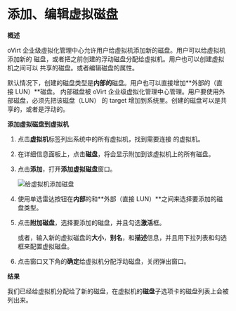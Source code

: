 # 添加、编辑虚拟磁盘

**概述**

oVirt 企业级虚拟化管理中心允许用户给虚拟机添加新的磁盘。用户可以给虚拟机添加新的
磁盘，或者把之前创建的浮动磁盘分配给虚拟机。用户也可以创建虚拟机之间可以
共享的磁盘。或者编辑磁盘的属性。

默认情况下，创建的磁盘类型是**内部的**磁盘。用户也可以直接增加**外部的（直接 LUN）**磁盘。
内部磁盘被 oVirt 企业级虚拟化管理中心管理。用户要使用外部磁盘，必须先把该磁盘（LUN）
的 target 增加到系统里。创建的磁盘可以是共享的，或者是浮动的。


**添加虚拟磁盘到虚拟机**

1. 点击**虚拟机**标签列出系统中的所有虚拟机，找到需要连接 的虚拟机。

2. 在详细信息面板上，点击**磁盘**，将会显示附加到该虚拟机上的所有磁盘。

3. 点击**添加**，打开**添加虚拟磁盘**窗口。

   ![给虚拟机添加磁盘](images/vm-add-disk.png)

4. 使用单选雷达按钮在**内部**的和**外部（直接 LUN）**之间来选择要添加的磁盘类型。

5. 点击**附加磁盘**，选择要添加的磁盘，并且勾选**激活**框。

   或者，输入新的虚拟磁盘的**大小**，**别名**，和**描述**信息，并且用下拉列表和勾选框来配置虚拟磁盘。

6. 点击窗口又下角的**确定**给虚拟机分配浮动磁盘，关闭弹出窗口。

**结果**

我们已经给虚拟机分配给了新的磁盘，在虚拟机的**磁盘**子选项卡的磁盘列表上会被列出来。

